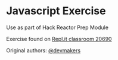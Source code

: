 # Javascript Exercise

Use as part of Hack Reactor Prep Module

Exercise found on [Repl.it classroom 20690](https://repl.it/student/classrooms/2069)

Original authors: [@devmakers](https://repl.it/@devmakers)
